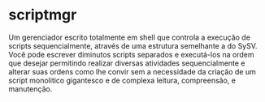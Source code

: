 # scriptmgr
Um gerenciador escrito totalmente em shell que controla a execução de scripts sequencialmente, através de uma estrutura semelhante a do SySV. Você pode escrever diminutos scripts separados e executá-los na ordem que desejar permitindo realizar diversas atividades sequencialmente e alterar suas ordens como lhe convir sem a necessidade da criação de um script monolitico gigantesco e de complexa leitura, compreensão, e manutenção.
